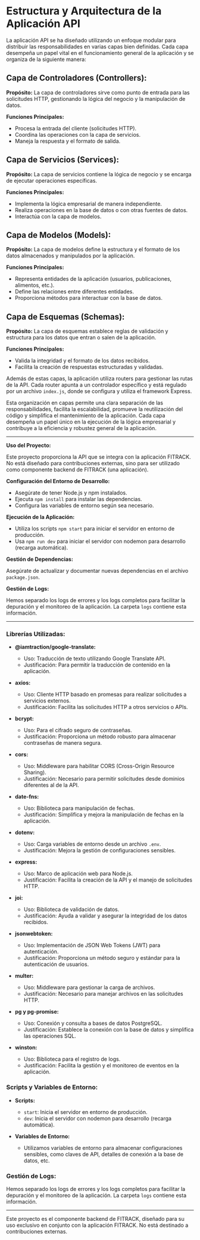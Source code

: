 # Estructura y Arquitectura de la Aplicación API

La aplicación API se ha diseñado utilizando un enfoque modular para distribuir las responsabilidades en varias capas bien definidas. Cada capa desempeña un papel vital en el funcionamiento general de la aplicación y se organiza de la siguiente manera:

## Capa de Controladores (Controllers):

**Propósito:**
La capa de controladores sirve como punto de entrada para las solicitudes HTTP, gestionando la lógica del negocio y la manipulación de datos.

**Funciones Principales:**
- Procesa la entrada del cliente (solicitudes HTTP).
- Coordina las operaciones con la capa de servicios.
- Maneja la respuesta y el formato de salida.

## Capa de Servicios (Services):

**Propósito:**
La capa de servicios contiene la lógica de negocio y se encarga de ejecutar operaciones específicas.

**Funciones Principales:**
- Implementa la lógica empresarial de manera independiente.
- Realiza operaciones en la base de datos o con otras fuentes de datos.
- Interactúa con la capa de modelos.

## Capa de Modelos (Models):

**Propósito:**
La capa de modelos define la estructura y el formato de los datos almacenados y manipulados por la aplicación.

**Funciones Principales:**
- Representa entidades de la aplicación (usuarios, publicaciones, alimentos, etc.).
- Define las relaciones entre diferentes entidades.
- Proporciona métodos para interactuar con la base de datos.

## Capa de Esquemas (Schemas):

**Propósito:**
La capa de esquemas establece reglas de validación y estructura para los datos que entran o salen de la aplicación.

**Funciones Principales:**
- Valida la integridad y el formato de los datos recibidos.
- Facilita la creación de respuestas estructuradas y validadas.

Además de estas capas, la aplicación utiliza routers para gestionar las rutas de la API. Cada router apunta a un controlador específico y está regulado por un archivo `index.js`, donde se configura y utiliza el framework Express.

Esta organización en capas permite una clara separación de las responsabilidades, facilita la escalabilidad, promueve la reutilización del código y simplifica el mantenimiento de la aplicación. Cada capa desempeña un papel único en la ejecución de la lógica empresarial y contribuye a la eficiencia y robustez general de la aplicación.

---

**Uso del Proyecto:**

Este proyecto proporciona la API que se integra con la aplicación FITRACK. No está diseñado para contribuciones externas, sino para ser utilizado como componente backend de FITRACK (una aplicación).

**Configuración del Entorno de Desarrollo:**

- Asegúrate de tener Node.js y npm instalados.
- Ejecuta `npm install` para instalar las dependencias.
- Configura las variables de entorno según sea necesario.

**Ejecución de la Aplicación:**

- Utiliza los scripts `npm start` para iniciar el servidor en entorno de producción.
- Usa `npm run dev` para iniciar el servidor con nodemon para desarrollo (recarga automática).

**Gestión de Dependencias:**

Asegúrate de actualizar y documentar nuevas dependencias en el archivo `package.json`.

**Gestión de Logs:**

Hemos separado los logs de errores y los logs completos para facilitar la depuración y el monitoreo de la aplicación. La carpeta `logs` contiene esta información.

---

### Librerías Utilizadas:

- **@iamtraction/google-translate:**
  - Uso: Traducción de texto utilizando Google Translate API.
  - Justificación: Para permitir la traducción de contenido en la aplicación.

- **axios:**
  - Uso: Cliente HTTP basado en promesas para realizar solicitudes a servicios externos.
  - Justificación: Facilita las solicitudes HTTP a otros servicios o APIs.

- **bcrypt:**
  - Uso: Para el cifrado seguro de contraseñas.
  - Justificación: Proporciona un método robusto para almacenar contraseñas de manera segura.

- **cors:**
  - Uso: Middleware para habilitar CORS (Cross-Origin Resource Sharing).
  - Justificación: Necesario para permitir solicitudes desde dominios diferentes al de la API.

- **date-fns:**
  - Uso: Biblioteca para manipulación de fechas.
  - Justificación: Simplifica y mejora la manipulación de fechas en la aplicación.

- **dotenv:**
  - Uso: Carga variables de entorno desde un archivo `.env`.
  - Justificación: Mejora la gestión de configuraciones sensibles.

- **express:**
  - Uso: Marco de aplicación web para Node.js.
  - Justificación: Facilita la creación de la API y el manejo de solicitudes HTTP.

- **joi:**
  - Uso: Biblioteca de validación de datos.
  - Justificación: Ayuda a validar y asegurar la integridad de los datos recibidos.

- **jsonwebtoken:**
  - Uso: Implementación de JSON Web Tokens (JWT) para autenticación.
  - Justificación: Proporciona un método seguro y estándar para la autenticación de usuarios.

- **multer:**
  - Uso: Middleware para gestionar la carga de archivos.
  - Justificación: Necesario para manejar archivos en las solicitudes HTTP.

- **pg y pg-promise:**
  - Uso: Conexión y consulta a bases de datos PostgreSQL.
  - Justificación: Establece la conexión con la base de datos y simplifica las operaciones SQL.

- **winston:**
  - Uso: Biblioteca para el registro de logs.
  - Justificación: Facilita la gestión y el monitoreo de eventos en la aplicación.

### Scripts y Variables de Entorno:

- **Scripts:**
  - `start`: Inicia el servidor en entorno de producción.
  - `dev`: Inicia el servidor con nodemon para desarrollo (recarga automática).

- **Variables de Entorno:**
  - Utilizamos variables de entorno para almacenar configuraciones sensibles, como claves de API, detalles de conexión a la base de datos, etc.

### Gestión de Logs:

Hemos separado los logs de errores y los logs completos para facilitar la depuración y el monitoreo de la aplicación. La carpeta `logs` contiene esta información.

---

Este proyecto es el componente backend de FITRACK, diseñado para su uso exclusivo en conjunto con la aplicación FITRACK. No está destinado a contribuciones externas.
